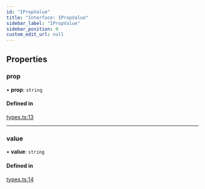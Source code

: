 ```yaml
---
id: "IPropValue"
title: "Interface: IPropValue"
sidebar_label: "IPropValue"
sidebar_position: 0
custom_edit_url: null
---
```


## Properties

### prop

• **prop**: `string`

#### Defined in

[types.ts:13](https://github.com/sonofmagic/weapp-tailwindcss/blob/54db673b/src/types.ts#L13)

---

### value

• **value**: `string`

#### Defined in

[types.ts:14](https://github.com/sonofmagic/weapp-tailwindcss/blob/54db673b/src/types.ts#L14)
